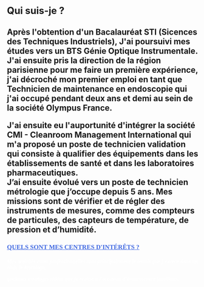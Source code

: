  <style>
h1 {
  font-size: 25px;
  text-align: left;
}
 </style>
<h1>Qui suis-je ?</h1>






<h2>Après l'obtention d'un Bacalauréat STI (Sicences des Techniques Industriels), J'ai poursuivi mes études vers un BTS Génie Optique Instrumentale.<br/>
J'ai ensuite pris la direction de la région parisienne pour me faire un première expérience, j'ai décroché mon premier emploi en tant que Technicien de maintenance en endoscopie qui j'ai occupé pendant deux ans et demi au sein de la société Olympus France.<br/>

J'ai ensuite eu l'auportunité d'intégrer la société  CMI - Cleanroom Management International qui m'a proposé un poste de technicien validation qui consiste à qualifier des équipements dans les établissements de santé et dans les laboratoires pharmaceutiques.<br/>
 J’ai ensuite évolué vers un poste de technicien métrologie que j’occupe depuis 5 ans. Mes missions sont de vérifier et de régler des instruments de mesures, comme des compteurs de particules, des capteurs de température, de pression et d’humidité.</h2>
 
 <style>
 h3 {
 font-family: verdana;
 color: RoyalBlue;
 text-decoration: underline;
 font-style: normal;
 font-size: 120%;
 text-transform: uppercase;
 }
 </style>

<h3>Quels sont mes centres d'intérêts ?</h3>

<style>
 h4 {
 text-align: justify;
 color: White;
 font-family: verdana;
 font-style: italic;
 font-size: 10px
 text-transform: none;
 }
</style>


<h4>Mes activités extra professionnelles sont principalement le tennis que j'exerce dans un club, le bricolage, 
 
 quelques montages vidéos que je réalise à l'occasion d'évenemenent familiaux.</h4>



